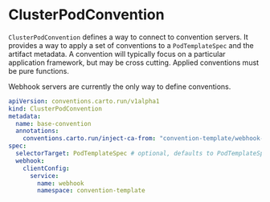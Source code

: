 # ClusterPodConvention

`ClusterPodConvention` defines a way to connect to convention servers. It provides a way to apply a set of conventions to a `PodTemplateSpec` and the artifact metadata. A convention will typically focus on a particular application framework, but may be cross cutting. Applied conventions must be pure functions.

Webhook servers are currently the only way to define conventions.

```yaml
apiVersion: conventions.carto.run/v1alpha1
kind: ClusterPodConvention
metadata:
  name: base-convention
  annotations:
    conventions.carto.run/inject-ca-from: "convention-template/webhook-cert"
spec:
  selectorTarget: PodTemplateSpec # optional, defaults to PodTemplateSpec; field options include PodTemplateSpec|PodIntent  
  webhook:
    clientConfig:
      service:
        name: webhook
        namespace: convention-template
```
